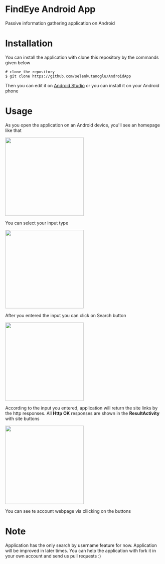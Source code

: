 # FindEye Android App
Passive information gathering application on Android

# Installation 
You can install the application with clone this repository by the commands given below
```
# clone the repository
$ git clone https://github.com/selenkutanoglu/AndroidApp
```
Then you can edit it on [Android Studio](https://developer.android.com/studio) or you can install it on your Android phone

# Usage

As you open the application on an Android device, you'll see an homepage like that

<img src="https://github.com/selenkutanoglu/AndroidApp/blob/master/screenshots/home.jpg" width="250">

You can select your input type

<img src="https://github.com/selenkutanoglu/AndroidApp/blob/master/screenshots/spinner.jpg" width="250">

After you entered the input you can click on Search button

<img src="https://github.com/selenkutanoglu/AndroidApp/blob/master/screenshots/username.jpg" width="250">

According to the input you entered, application will return the site links by the http responses. All **Http OK** responses are shown in the **ResultActivity** with site buttons

<img src="https://github.com/selenkutanoglu/AndroidApp/blob/master/screenshots/result_links.jpg" width="250">

You can see te account webpage via cllicking on the buttons


# Note
Application has the only search by username feature for now. Application will be improved in later times.
You can help the application with fork it in your own account and send us pull requests :)

